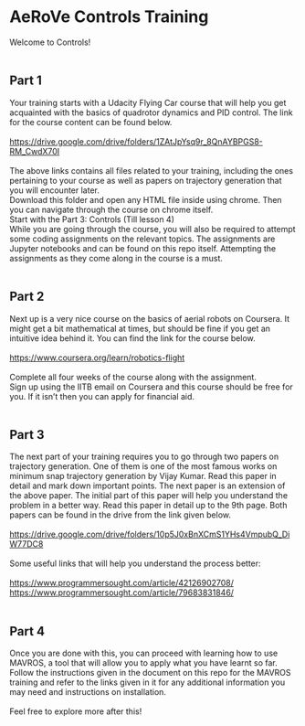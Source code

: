 # AeRoVe Controls Training
Welcome to Controls! <br />
<br />
## Part 1
Your training starts with a Udacity Flying Car course that will help you get acquainted with the basics of quadrotor dynamics and PID control. The link for the course content can be found below.<br />
<br />
https://drive.google.com/drive/folders/1ZAtJpYsq9r_8QnAYBPGS8-RM_CwdX70I<br />
<br />
The above links contains all files related to your training, including the ones pertaining to your course as well as papers on trajectory generation that you will encounter later.<br />
Download this folder and open any HTML file inside using chrome. Then you can navigate through the course on chrome itself. <br />
Start with the Part 3: Controls (Till lesson 4)<br />
While you are going through the course, you will also be required to attempt some coding assignments on the relevant topics. The assignments are Jupyter notebooks and can be found on this repo itself. Attempting the assignments as they come along in the course is a must.<br />
<br />
## Part 2
Next up is a very nice course on the basics of aerial robots on Coursera. It might get a bit mathematical at times, but should be fine if you get an intuitive idea behind it. You can find the link for the course below. <br />
<br />
https://www.coursera.org/learn/robotics-flight <br />
<br />
Complete all four weeks of the course along with the assignment.<br />
Sign up using the IITB email on Coursera and this course should be free for you. If it isn’t then you can apply for financial aid.<br />
<br />
## Part 3
The next part of your training requires you to go through two papers on trajectory generation. One of them is one of the most famous works on minimum snap trajectory generation by Vijay Kumar. Read this paper in detail and mark down important points. The next paper is an extension of the above paper. The initial part of this paper will help you understand the problem in a better way. Read this paper in detail up to the 9th page. Both papers can be found in the drive from the link given below.<br />
<br />
https://drive.google.com/drive/folders/10p5J0xBnXCmS1YHs4VmpubQ_DiW77DC8<br />
<br />
Some useful links that will help you understand the process better:<br />
<br />
https://www.programmersought.com/article/42126902708/ <br />
https://www.programmersought.com/article/79683831846/	<br />
<br />
## Part 4
Once you are done with this, you can proceed with learning how to use MAVROS, a tool that will allow you to apply what you have learnt so far. Follow the instructions given in the document on this repo for the MAVROS training and refer to the links given in it for any additional information you may need and instructions on installation.<br />
<br />
Feel free to explore more after this!
